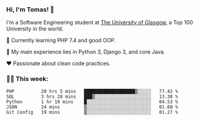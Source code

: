 ### Hi, I'm Tomas! 👋

I'm a Software Engineering student at [The University of Glasgow](https://gla.ac.uk), a Top 100 University in the world.

   🔭 Currently learning PHP 7.4 and good OOP.  

   :bookmark_tabs: My main experience lies in Python 3, Django 3, and core Java.

   :heart: Passionate about clean code practices.

### :man_technologist: This week:

<!--START_SECTION:waka-->
```text
PHP          20 hrs 5 mins   ███████████████████▒░░░░░   77.42 % 
SQL          3 hrs 28 mins   ███▒░░░░░░░░░░░░░░░░░░░░░   13.38 % 
Python       1 hr 10 mins    █░░░░░░░░░░░░░░░░░░░░░░░░   04.53 % 
JSON         24 mins         ▒░░░░░░░░░░░░░░░░░░░░░░░░   01.60 % 
Git Config   19 mins         ▒░░░░░░░░░░░░░░░░░░░░░░░░   01.27 % 
```
<!--END_SECTION:waka-->
